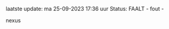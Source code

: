 laatste update: 
ma 25-09-2023 17:36   uur 
Status: FAALT - fout - 
<div class="service R">nexus</div>